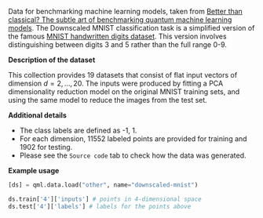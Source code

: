 Data for benchmarking machine learning models, taken from
[Better than classical? The subtle art of benchmarking quantum machine learning models](https://arxiv.org/abs/2403.07059). 
The Downscaled MNIST classification task is a simplified version of the famous [MNIST handwritten digits dataset](https://en.wikipedia.org/wiki/MNIST_database).
This version involves distinguishing between digits 3 and 5 rather than the full range 0-9.

**Description of the dataset**

This collection provides 19 datasets that consist of flat input vectors of dimension $d=2,\ldots,20$.
The inputs were produced by fitting a PCA dimensionality reduction model on the original MNIST training sets,
and using the same model to reduce the images from the test set.

**Additional details**

- The class labels are defined as -1, 1.
- For each dimension, 11552 labeled points are provided for training and 1902 for testing.
- Please see the ``Source code`` tab to check how the data was generated.

**Example usage**

```python
[ds] = qml.data.load("other", name="downscaled-mnist")

ds.train['4']['inputs'] # points in 4-dimensional space
ds.test['4']['labels'] # labels for the points above
```
